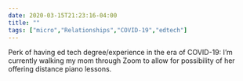 ```yaml
---
date: 2020-03-15T21:23:16-04:00
title: ""
tags: ["micro","Relationships","COVID-19","edtech"]
---
```

Perk of having ed tech degree/experience in the era of COVID-19: I’m currently walking my mom through Zoom to allow for possibility of her offering distance piano lessons.

